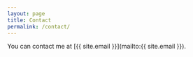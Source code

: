 ```yaml
---
layout: page
title: Contact
permalink: /contact/
---
```


You can contact me at [{{ site.email }}](mailto:{{ site.email }}).
